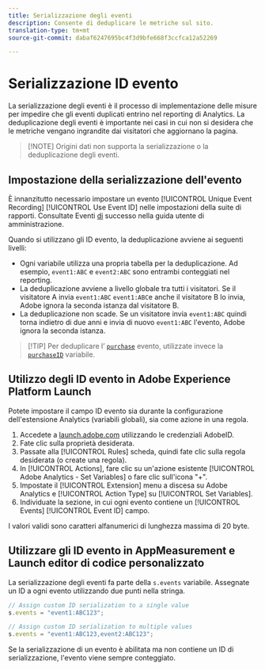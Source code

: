 ```yaml
---
title: Serializzazione degli eventi
description: Consente di deduplicare le metriche sul sito.
translation-type: tm+mt
source-git-commit: dabaf6247695bc4f3d9bfe668f3ccfca12a52269

---
```



# Serializzazione ID evento

La serializzazione degli eventi è il processo di implementazione delle misure per impedire che gli eventi duplicati entrino nel reporting di Analytics. La deduplicazione degli eventi è importante nei casi in cui non si desidera che le metriche vengano ingrandite dai visitatori che aggiornano la pagina.

>[!NOTE] Origini dati non supporta la serializzazione o la deduplicazione degli eventi.

## Impostazione della serializzazione dell&#39;evento

È innanzitutto necessario impostare un evento [!UICONTROL Unique Event Recording] [!UICONTROL Use Event ID] nelle impostazioni della suite di rapporti. Consultate Eventi [di](/help/admin/admin/c-success-events/success-event.md) successo nella guida utente di amministrazione.

Quando si utilizzano gli ID evento, la deduplicazione avviene ai seguenti livelli:

* Ogni variabile utilizza una propria tabella per la deduplicazione. Ad esempio, `event1:ABC` e `event2:ABC` sono entrambi conteggiati nel reporting.
* La deduplicazione avviene a livello globale tra tutti i visitatori. Se il visitatore A invia `event1:ABC` `event1:ABC`e anche il visitatore B lo invia, Adobe ignora la seconda istanza dal visitatore B.
* La deduplicazione non scade. Se un visitatore invia `event1:ABC` quindi torna indietro di due anni e invia di nuovo `event1:ABC` l&#39;evento, Adobe ignora la seconda istanza.

>[!TIP] Per deduplicare l’ [`purchase`](event-purchase.md) evento, utilizzate invece la [`purchaseID`](../purchaseid.md) variabile.

## Utilizzo degli ID evento in Adobe Experience Platform Launch

Potete impostare il campo ID evento sia durante la configurazione dell&#39;estensione Analytics (variabili globali), sia come azione in una regola.

1. Accedete a [launch.adobe.com](https://launch.adobe.com) utilizzando le credenziali AdobeID.
2. Fate clic sulla proprietà desiderata.
3. Passate alla [!UICONTROL Rules] scheda, quindi fate clic sulla regola desiderata (o create una regola).
4. In [!UICONTROL Actions], fare clic su un&#39;azione esistente [!UICONTROL Adobe Analytics - Set Variables] o fare clic sull&#39;icona &quot;+&quot;.
5. Impostate il [!UICONTROL Extension] menu a discesa su Adobe Analytics e [!UICONTROL Action Type] su [!UICONTROL Set Variables].
6. Individuate la sezione, in cui ogni evento contiene un [!UICONTROL Events] [!UICONTROL Event ID] campo.

I valori validi sono caratteri alfanumerici di lunghezza massima di 20 byte.

## Utilizzare gli ID evento in AppMeasurement e Launch editor di codice personalizzato

La serializzazione degli eventi fa parte della `s.events` variabile. Assegnate un ID a ogni evento utilizzando due punti nella stringa.

```js
// Assign custom ID serialization to a single value
s.events = "event1:ABC123";

// Assign custom ID serialization to multiple values
s.events = "event1:ABC123,event2:ABC123";
```

Se la serializzazione di un evento è abilitata ma non contiene un ID di serializzazione, l&#39;evento viene sempre conteggiato.
